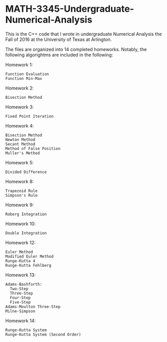 # MATH-3345-Undergraduate-Numerical-Analysis
This is the C++ code that I wrote in undergraduate Numerical Analysis the Fall of 2016 at the University of Texas at Arlington.

The files are organized into 14 completed homeworks.
Notably, the following algorightms are included in the following:

  Homework 1:
  
    Function Evaluation
    Function Min-Max
  Homework 2:
  
    Bisection Method
  Homework 3:
  
    Fixed Point Iteration
  Homework 4:
  
    Bisection Method
    Newton Method
    Secant Method
    Method of False Position
    Muller's Method
  Homework 5:
  
    Divided Difference
  Homework 8:
  
    Trapezoid Rule
    Simpson's Rule
  Homework 9:
  
    Roberg Integration
  Homework 10:
  
    Double Integration
  Homework 12:
  
    Euler Method
    Modified Euler Method
    Runge-Kutta 4
    Runge-Kutta Fehlberg
  Homework 13:
  
    Adams-Bashforth:
      Two-Step
      Three-Step
      Four-Step
      Five-Step
    Adams-Moulton Three-Step
    Milne-Simpson
  Homework 14:
  
    Runge-Kutta System
    Runge-Kutta System (Second Order)
